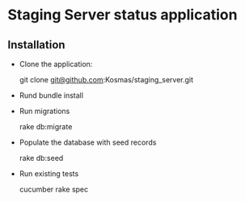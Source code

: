 # Staging Server status application

## Installation

* Clone the application:

  git clone git@github.com:Kosmas/staging_server.git

* Rund bundle install

* Run migrations

  rake db:migrate

* Populate the database with seed records

  rake db:seed

* Run existing tests

  cucumber
  rake spec
